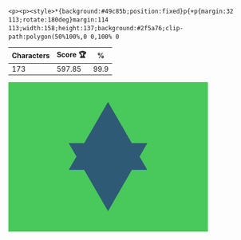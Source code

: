`<p><p><style>*{background:#49c85b;position:fixed}p{+p{margin:32 113;rotate:180deg}margin:114 113;width:158;height:137;background:#2f5a76;clip-path:polygon(50%100%,0 0,100% 0`

| Characters | Score 🏆 | %    |
| ---------- | -------- | ---- |
| 173        | 597.85   | 99.9 |

![](/2024/sep2024/18/20240918.png)
